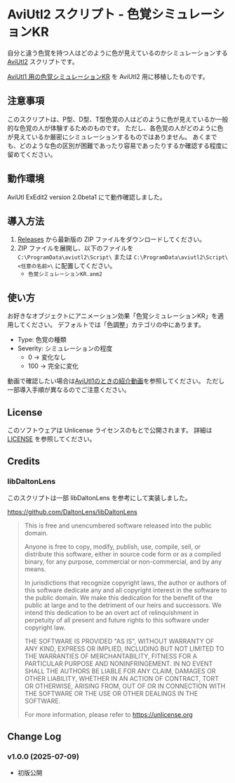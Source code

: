 # AviUtl2 スクリプト - 色覚シミュレーションKR

自分と違う色覚を持つ人はどのように色が見えているのかシミュレーションする
[AviUtl2](http://spring-fragrance.mints.ne.jp/aviutl/) スクリプトです。

[AviUtl1 用の色覚シミュレーションKR](https://github.com/karoterra/aviutl-Bend) を AviUtl2 用に移植したものです。

## 注意事項

このスクリプトは、P型、D型、T型色覚の人はどのように色が見えているか一般的な色覚の人が体験するためのものです。
ただし、各色覚の人がどのように色が見えているか厳密にシミュレーションするものではありません。
あくまでも、どのような色の区別が困難であったり容易であったりするか確認する程度に留めてください。

## 動作環境

AviUtl ExEdit2 version 2.0beta1 にて動作確認しました。

## 導入方法

1. [Releases](https://github.com/karoterra/aviutl2-Bend/releases/) から最新版の ZIP ファイルをダウンロードしてください。
2. ZIP ファイルを展開し、以下のファイルを `C:\ProgramData\aviutl2\Script\` または `C:\ProgramData\aviutl2\Script\<任意の名前>\` に配置してください。
   - `色覚シミュレーションKR.anm2`

## 使い方

お好きなオブジェクトにアニメーション効果「色覚シミュレーションKR」を適用してください。
デフォルトでは「色調整」カテゴリの中にあります。

- Type: 色覚の種類
- Severity: シミュレーションの程度
  - 0 -> 変化なし
  - 100 -> 完全に変化

動画で確認したい場合は[AviUtl1のときの紹介動画](https://www.nicovideo.jp/watch/sm44847041)を参照してください。
ただし一部導入手順が異なるのでご注意ください。


## License

このソフトウェアは Unlicense ライセンスのもとで公開されます。
詳細は [LICENSE](LICENSE) を参照してください。

## Credits

### libDaltonLens

このスクリプトは一部 libDaltonLens を参考にして実装しました。

https://github.com/DaltonLens/libDaltonLens

> This is free and unencumbered software released into the public domain.
> 
> Anyone is free to copy, modify, publish, use, compile, sell, or
> distribute this software, either in source code form or as a compiled
> binary, for any purpose, commercial or non-commercial, and by any
> means.
> 
> In jurisdictions that recognize copyright laws, the author or authors
> of this software dedicate any and all copyright interest in the
> software to the public domain. We make this dedication for the benefit
> of the public at large and to the detriment of our heirs and
> successors. We intend this dedication to be an overt act of
> relinquishment in perpetuity of all present and future rights to this
> software under copyright law.
> 
> THE SOFTWARE IS PROVIDED "AS IS", WITHOUT WARRANTY OF ANY KIND,
> EXPRESS OR IMPLIED, INCLUDING BUT NOT LIMITED TO THE WARRANTIES OF
> MERCHANTABILITY, FITNESS FOR A PARTICULAR PURPOSE AND NONINFRINGEMENT.
> IN NO EVENT SHALL THE AUTHORS BE LIABLE FOR ANY CLAIM, DAMAGES OR
> OTHER LIABILITY, WHETHER IN AN ACTION OF CONTRACT, TORT OR OTHERWISE,
> ARISING FROM, OUT OF OR IN CONNECTION WITH THE SOFTWARE OR THE USE OR
> OTHER DEALINGS IN THE SOFTWARE.
> 
> For more information, please refer to <https://unlicense.org>

## Change Log

### v1.0.0 (2025-07-09)
- 初版公開
